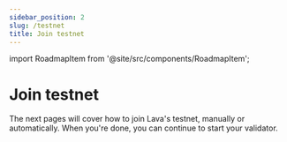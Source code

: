 ```yaml
---
sidebar_position: 2
slug: /testnet
title: Join testnet
---
```


import RoadmapItem from '@site/src/components/RoadmapItem';

# Join testnet

The next pages will cover how to join Lava's testnet, manually or automatically. When you're done, you can continue to start your validator.

[<RoadmapItem icon="🤖" title="Automatic scripts" description="Join the testnet automatically"/>](testnet-auto)
[<RoadmapItem icon="🛠" title="Manual steps" description="Join the network, step by step"/>](testnet-manual)
